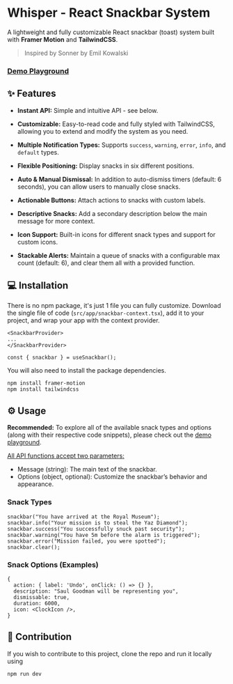 
# Whisper - React Snackbar System

A lightweight and fully customizable React snackbar (toast) system built with **Framer Motion** and **TailwindCSS**.

> Inspired by Sonner by Emil Kowalski

### [Demo Playground](https://whisper-snackbar.vercel.app)

## ✨ Features

- **Instant API:** Simple and intuitive API - see below.

- **Customizable:** Easy-to-read code and fully styled with TailwindCSS, allowing you to extend and modify the system as you need.

- **Multiple Notification Types:** Supports `success`, `warning`, `error`, `info`, and `default` types.

- **Flexible Positioning:** Display snacks in six different positions.

- **Auto & Manual Dismissal:** In addition to auto-dismiss timers (default: 6 seconds), you can allow users to manually close snacks.

- **Actionable Buttons:** Attach actions to snacks with custom labels.

- **Descriptive Snacks:** Add a secondary description below the main message for more context.

- **Icon Support:** Built-in icons for different snack types and support for custom icons.

- **Stackable Alerts:** Maintain a queue of snacks with a configurable max count (default: 6), and clear them all with a provided function.

## 💻 Installation

There is no npm package, it's just 1 file you can fully customize. Download the single file of code (`src/app/snackbar-context.tsx`), add it to your project, and wrap your app with the context provider.

```
<SnackbarProvider>
...
</SnackbarProvider>
```

```
const { snackbar } = useSnackbar();
```

You will also need to install the package dependencies.

```
npm install framer-motion
npm install tailwindcss
```

## ⚙️ Usage

**Recommended:** To explore all of the available snack types and options (along with their respective code snippets), please check out the [demo playground](https://whisper-snackbar.vercel.app).

<ins>All API functions accept two parameters:</ins>

- Message (string): The main text of the snackbar.
- Options (object, optional): Customize the snackbar’s behavior and appearance.

### Snack Types

```
snackbar("You have arrived at the Royal Museum");
snackbar.info("Your mission is to steal the Yaz Diamond");
snackbar.success("You successfully snuck past security");
snackbar.warning("You have 5m before the alarm is triggered");
snackbar.error("Mission failed, you were spotted");
snackbar.clear();
```

### Snack Options (Examples)

```
{
  action: { label: 'Undo', onClick: () => {} },
  description: "Saul Goodman will be representing you",
  dismissable: true,
  duration: 6000,
  icon: <ClockIcon />,
}
```

## 🔮 Contribution

If you wish to contribute to this project, clone the repo and run it locally using 

```
npm run dev
```

